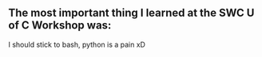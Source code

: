 ## The most important thing I learned at the SWC U of C Workshop was:

I should stick to bash, python is a pain xD
